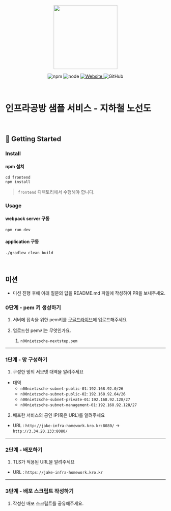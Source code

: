 <p align="center">
    <img width="200px;" src="https://raw.githubusercontent.com/woowacourse/atdd-subway-admin-frontend/master/images/main_logo.png"/>
</p>
<p align="center">
  <img alt="npm" src="https://img.shields.io/badge/npm-%3E%3D%205.5.0-blue">
  <img alt="node" src="https://img.shields.io/badge/node-%3E%3D%209.3.0-blue">
  <a href="https://edu.nextstep.camp/c/R89PYi5H" alt="nextstep atdd">
    <img alt="Website" src="https://img.shields.io/website?url=https%3A%2F%2Fedu.nextstep.camp%2Fc%2FR89PYi5H">
  </a>
  <img alt="GitHub" src="https://img.shields.io/github/license/next-step/atdd-subway-service">
</p>

<br>

# 인프라공방 샘플 서비스 - 지하철 노선도

<br>

## 🚀 Getting Started

### Install

#### npm 설치

```
cd frontend
npm install
```

> `frontend` 디렉토리에서 수행해야 합니다.

### Usage

#### webpack server 구동

```
npm run dev
```

#### application 구동

```
./gradlew clean build
```

<br>

## 미션

- 미션 진행 후에 아래 질문의 답을 README.md 파일에 작성하여 PR을 보내주세요.

### 0단계 - pem 키 생성하기

1. 서버에 접속을 위한 pem키를 [구글드라이브](https://drive.google.com/drive/folders/1dZiCUwNeH1LMglp8dyTqqsL1b2yBnzd1?usp=sharing)에 업로드해주세요

2. 업로드한 pem키는 무엇인가요.
   1. `n00nietzsche-nextstep.pem`

---

### 1단계 - 망 구성하기

1. 구성한 망의 서브넷 대역을 알려주세요

- 대역
  - `n00nietzsche-subnet-public-01`: `192.168.92.0/26`
  - `n00nietzsche-subnet-public-02`: `192.168.92.64/26`
  - `n00nietzsche-subnet-private-01`: `192.168.92.128/27`
  - `n00nietzsche-subnet-management-01`: `192.168.92.128/27`

2. 배포한 서비스의 공인 IP(혹은 URL)를 알려주세요

- URL : `http://jake-infra-homework.kro.kr:8080/` -> `http://3.34.20.133:8080/`

---

### 2단계 - 배포하기

1. TLS가 적용된 URL을 알려주세요

- URL : `https://jake-infra-homework.kro.kr`

---

### 3단계 - 배포 스크립트 작성하기

1. 작성한 배포 스크립트를 공유해주세요.

